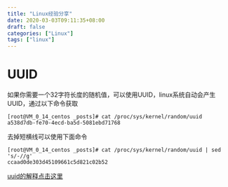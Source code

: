 ```yaml
---
title: "Linux经验分享"
date: 2020-03-03T09:11:35+08:00
draft: false
categories: ["Linux"]
tags: ["linux"]
---
```


# UUID
如果你需要一个32字符长度的随机值，可以使用UUID，linux系统自动会产生UUID，通过以下命令获取

    [root@VM_0_14_centos _posts]# cat /proc/sys/kernel/random/uuid 
    a538d7db-fe70-4ecd-ba5d-5081ebd71768
去掉短横线可以使用下面命令

    [root@VM_0_14_centos _posts]# cat /proc/sys/kernel/random/uuid | sed 's/-//g'
    ccaad0de303d45109661c5d821c02b52
[uuid的解释点击这里](https://baike.baidu.com/item/UUID/5921266?fr=aladdin)

